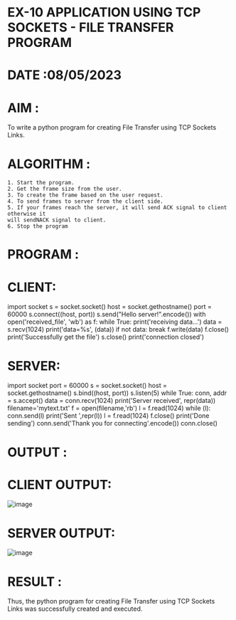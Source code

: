 # EX-10 APPLICATION USING TCP SOCKETS - FILE TRANSFER PROGRAM

# DATE :08/05/2023

# AIM :
To write a python program for creating File Transfer using TCP Sockets Links.


# ALGORITHM :
```
1. Start the program.
2. Get the frame size from the user.
3. To create the frame based on the user request.
4. To send frames to server from the client side.
5. If your frames reach the server, it will send ACK signal to client otherwise it
will sendNACK signal to client.
6. Stop the program
```

# PROGRAM :

# CLIENT:

import socket
s = socket.socket()
host = socket.gethostname()
port = 60000
s.connect((host, port))
s.send("Hello server!".encode())
with open('received_file', 'wb') as f:
while True:
print('receiving data...')
data = s.recv(1024)
print('data=%s', (data))
if not data:
break
f.write(data)
f.close()
print('Successfully get the file')
s.close()
print('connection closed')

# SERVER:

import socket
port = 60000
s = socket.socket()
host = socket.gethostname()
s.bind((host, port))
s.listen(5)
while True:
conn, addr = s.accept()
data = conn.recv(1024)
print('Server received', repr(data))
filename='mytext.txt'
f = open(filename,'rb')
l = f.read(1024)
while (l):
conn.send(l)
print('Sent ',repr(l))
l = f.read(1024)
f.close()
print('Done sending')
conn.send('Thank you for connecting'.encode())
conn.close()



# OUTPUT :

# CLIENT OUTPUT:

![image](https://github.com/kasivishvanathV/EX-10/assets/118787417/c4f23f76-0771-402e-9e3e-b4e200751411)

# SERVER OUTPUT:

![image](https://github.com/kasivishvanathV/EX-10/assets/118787417/8083ce5b-2f38-43c4-b900-8f3cc2a810ab)



# RESULT :
Thus, the python program for creating File Transfer using TCP Sockets Links was successfully
created and executed.
